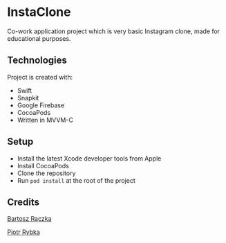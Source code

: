 # InstaClone
Co-work application project which is very basic Instagram clone, made for educational purposes.

## Technologies 
Project is created with: 
* Swift
* Snapkit
* Google Firebase
* CocoaPods
* Written in MVVM-C

## Setup
* Install the latest Xcode developer tools from Apple
* Install CocoaPods
* Clone the repository 
* Run ``` pod install ``` at the root of the project

## Credits
[Bartosz Rączka](https://github.com/BartoszRaczka)

[Piotr Rybka](https://github.com/Smalllfish)
